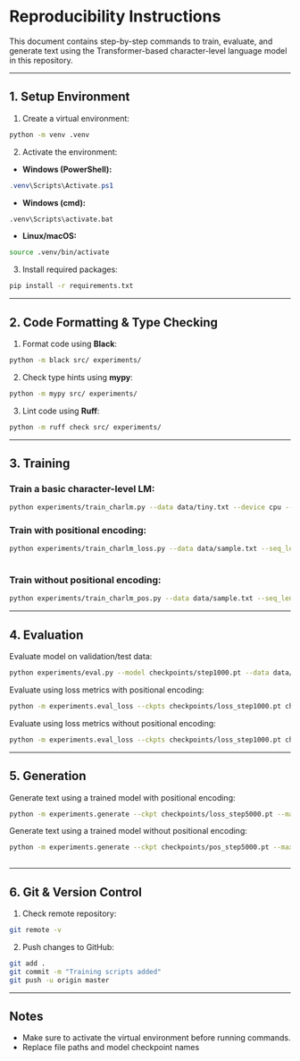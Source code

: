 # Reproducibility Instructions

This document contains step-by-step commands to train, evaluate, and generate text using the Transformer-based character-level language model in this repository.

---

## 1. Setup Environment

1. Create a virtual environment:
```bash
python -m venv .venv
```

2. Activate the environment:

- **Windows (PowerShell):**
```powershell
.venv\Scripts\Activate.ps1
```

- **Windows (cmd):**
```cmd
.venv\Scripts\activate.bat
```

- **Linux/macOS:**
```bash
source .venv/bin/activate
```

3. Install required packages:
```bash
pip install -r requirements.txt
```

---

## 2. Code Formatting & Type Checking

1. Format code using **Black**:
```bash
python -m black src/ experiments/
```

2. Check type hints using **mypy**:
```bash
python -m mypy src/ experiments/
```

3. Lint code using **Ruff**:
```bash
python -m ruff check src/ experiments/
```

---

## 3. Training

### Train a basic character-level LM:
```bash
python experiments/train_charlm.py --data data/tiny.txt --device cpu --steps 1000
```

### Train with positional encoding:
```bash
python experiments/train_charlm_loss.py --data data/sample.txt --seq_len 64 --d_model 256 --n_heads 4 --n_layers 3 --lr 3e-4 --batch_size 64 --steps 5000        
                                                            
```
### Train without positional encoding:
```bash
python experiments/train_charlm_pos.py --data data/sample.txt --seq_len 64 --d_model 256 --n_heads 1 --n_layers 3 --lr 3e-4 --batch_size 64 --steps 5000   
```

---

## 4. Evaluation

Evaluate model on validation/test data:
```bash
python experiments/eval.py --model checkpoints/step1000.pt --data data/sample.txt
```

Evaluate using loss metrics with positional encoding:
```bash
python -m experiments.eval_loss --ckpts checkpoints/loss_step1000.pt checkpoints/loss_step2000.pt checkpoints/loss_step3000.pt checkpoints/loss_step4000.pt checkpoints/loss_step5000.pt --data data/sample.txt --seq_len 64
```

Evaluate using loss metrics without positional encoding:
```bash
python -m experiments.eval_loss --ckpts checkpoints/loss_step1000.pt checkpoints/loss_step2000.pt checkpoints/loss_step3000.pt checkpoints/loss_step3999.pt --data data/sample.txt --seq_len 64
```
---

## 5. Generation

Generate text using a trained model with positional encoding:
```bash
python -m experiments.generate --ckpt checkpoints/loss_step5000.pt --max_new_tokens 300 --temperature 0.7 --top_p 0.9 --top_k 50                                   
```

Generate text using a trained model without positional encoding:
```bash
python -m experiments.generate --ckpt checkpoints/pos_step5000.pt --max_new_tokens 300 --temperature 0.7 --top_p 0.9 --top_k 50
   
```

---

## 6. Git & Version Control

1. Check remote repository:
```bash
git remote -v
```

2. Push changes to GitHub:
```bash
git add .
git commit -m "Training scripts added"
git push -u origin master
```

---

## Notes

- Make sure to activate the virtual environment before running commands.
- Replace file paths and model checkpoint names
